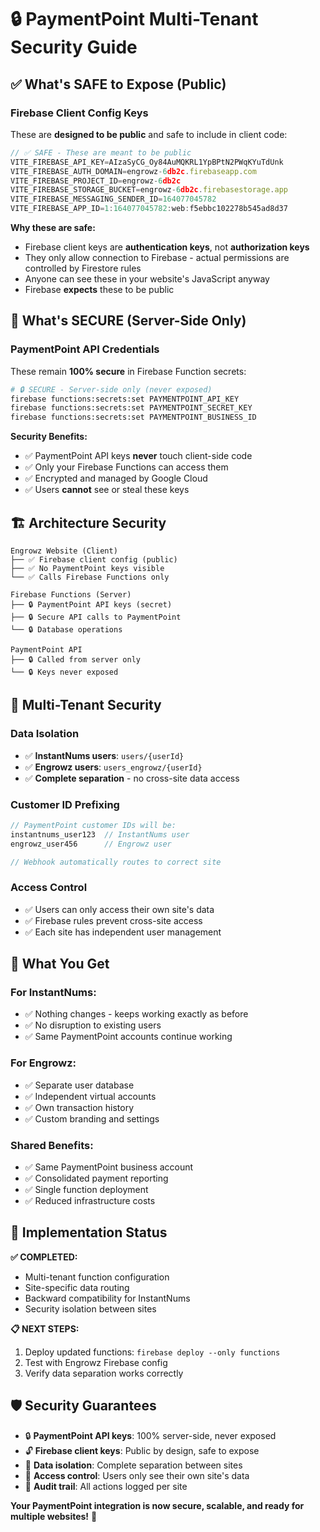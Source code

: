 # 🔒 PaymentPoint Multi-Tenant Security Guide

## ✅ What's SAFE to Expose (Public)

### **Firebase Client Config Keys** 
These are **designed to be public** and safe to include in client code:

```javascript
// ✅ SAFE - These are meant to be public
VITE_FIREBASE_API_KEY=AIzaSyCG_Oy84AuMQKRL1YpBPtN2PWqKYuTdUnk
VITE_FIREBASE_AUTH_DOMAIN=engrowz-6db2c.firebaseapp.com  
VITE_FIREBASE_PROJECT_ID=engrowz-6db2c
VITE_FIREBASE_STORAGE_BUCKET=engrowz-6db2c.firebasestorage.app
VITE_FIREBASE_MESSAGING_SENDER_ID=164077045782
VITE_FIREBASE_APP_ID=1:164077045782:web:f5ebbc102278b545ad8d37
```

**Why these are safe:**
- Firebase client keys are **authentication keys**, not **authorization keys**
- They only allow connection to Firebase - actual permissions are controlled by Firestore rules
- Anyone can see these in your website's JavaScript anyway
- Firebase **expects** these to be public

## 🚨 What's SECURE (Server-Side Only)

### **PaymentPoint API Credentials**
These remain **100% secure** in Firebase Function secrets:

```bash
# 🔒 SECURE - Server-side only (never exposed)
firebase functions:secrets:set PAYMENTPOINT_API_KEY
firebase functions:secrets:set PAYMENTPOINT_SECRET_KEY  
firebase functions:secrets:set PAYMENTPOINT_BUSINESS_ID
```

**Security Benefits:**
- ✅ PaymentPoint API keys **never** touch client-side code
- ✅ Only your Firebase Functions can access them
- ✅ Encrypted and managed by Google Cloud
- ✅ Users **cannot** see or steal these keys

## 🏗️ Architecture Security

```
Engrowz Website (Client)
├── ✅ Firebase client config (public)
├── ✅ No PaymentPoint keys visible
└── ✅ Calls Firebase Functions only

Firebase Functions (Server)  
├── 🔒 PaymentPoint API keys (secret)
├── 🔒 Secure API calls to PaymentPoint
└── 🔒 Database operations

PaymentPoint API
├── 🔒 Called from server only
└── 🔒 Keys never exposed
```

## 🎯 Multi-Tenant Security

### **Data Isolation**
- ✅ **InstantNums users**: `users/{userId}` 
- ✅ **Engrowz users**: `users_engrowz/{userId}`
- ✅ **Complete separation** - no cross-site data access

### **Customer ID Prefixing**
```javascript
// PaymentPoint customer IDs will be:
instantnums_user123  // InstantNums user
engrowz_user456      // Engrowz user

// Webhook automatically routes to correct site
```

### **Access Control**
- ✅ Users can only access their own site's data
- ✅ Firebase rules prevent cross-site access
- ✅ Each site has independent user management

## 🚀 What You Get

### **For InstantNums:**
- ✅ Nothing changes - keeps working exactly as before
- ✅ No disruption to existing users
- ✅ Same PaymentPoint accounts continue working

### **For Engrowz:**
- ✅ Separate user database
- ✅ Independent virtual accounts  
- ✅ Own transaction history
- ✅ Custom branding and settings

### **Shared Benefits:**
- ✅ Same PaymentPoint business account
- ✅ Consolidated payment reporting
- ✅ Single function deployment
- ✅ Reduced infrastructure costs

## 🔧 Implementation Status

**✅ COMPLETED:**
- Multi-tenant function configuration
- Site-specific data routing
- Backward compatibility for InstantNums
- Security isolation between sites

**📋 NEXT STEPS:**
1. Deploy updated functions: `firebase deploy --only functions`
2. Test with Engrowz Firebase config
3. Verify data separation works correctly

## 🛡️ Security Guarantees

- 🔒 **PaymentPoint API keys**: 100% server-side, never exposed
- 🔓 **Firebase client keys**: Public by design, safe to expose  
- 🏢 **Data isolation**: Complete separation between sites
- 🔐 **Access control**: Users only see their own site's data
- 📝 **Audit trail**: All actions logged per site

**Your PaymentPoint integration is now secure, scalable, and ready for multiple websites!** 🎉